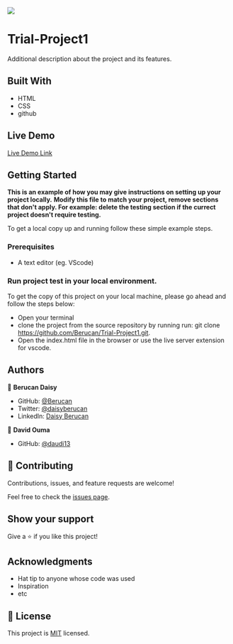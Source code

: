 ![](https://img.shields.io/badge/Microverse-blueviolet)

#  Trial-Project1

Additional description about the project and its features.

## Built With

- HTML
- CSS
- github 

## Live Demo

[Live Demo Link](https://livedemo.com)


## Getting Started

**This is an example of how you may give instructions on setting up your project locally.**
**Modify this file to match your project, remove sections that don't apply. For example: delete the testing section if the currect project doesn't require testing.**


To get a local copy up and running follow these simple example steps.

### Prerequisites
- A text editor (eg. VScode)
### Run project test in your local environment.

To get the copy of this project on your local machine, please go ahead and follow the steps below:
- Open your terminal
- clone the project from the source repository by running run: git clone https://github.com/Berucan/Trial-Project1.git.
- Open the index.html file in the browser or use the live server extension for vscode.
## Authors

👤 **Berucan Daisy**

- GitHub: [@Berucan](https://github.com/Berucan)
- Twitter: [@daisyberucan](https://twitter.com/home?lang=en)
- LinkedIn: [Daisy Berucan](https://www.linkedin.com/in/daisy-berucan-07949814b/)

👤 **David Ouma**

- GitHub: [@daudi13](https://github.com/daudi13)

## 🤝 Contributing

Contributions, issues, and feature requests are welcome!

Feel free to check the [issues page](../../issues/).

## Show your support

Give a ⭐️ if you like this project!

## Acknowledgments

- Hat tip to anyone whose code was used
- Inspiration
- etc

## 📝 License

This project is [MIT](./MIT.md) licensed.
